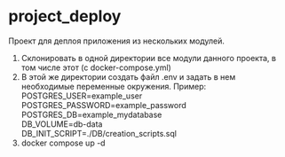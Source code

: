 # project_deploy
Проект для деплоя приложения из нескольких модулей.  


1) Склонировать в одной директории все модули данного проекта, в том числе этот (с docker-compose.yml) 
2) В этой же директории создать файл .env и задать в нем необходимые переменные окружения. Пример:
    POSTGRES_USER=example_user  
    POSTGRES_PASSWORD=example_password  
    POSTGRES_DB=example_mydatabase  
    DB_VOLUME=db-data  
    DB_INIT_SCRIPT=./DB/creation_scripts.sql  
3) docker compose up -d
